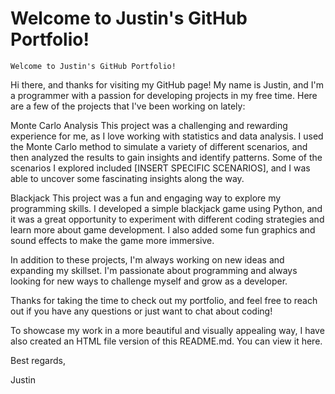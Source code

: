 <!DOCTYPE html>
<html>
  <head>
    <meta charset="UTF-8">
    <title>Justin's GitHub Portfolio</title>
  </head>
  <body>
    <h1>Welcome to Justin's GitHub Portfolio!</h1>
    
    Welcome to Justin's GitHub Portfolio!
Hi there, and thanks for visiting my GitHub page! My name is Justin, and I'm a programmer with a passion for developing projects in my free time. Here are a few of the projects that I've been working on lately:

Monte Carlo Analysis
This project was a challenging and rewarding experience for me, as I love working with statistics and data analysis. I used the Monte Carlo method to simulate a variety of different scenarios, and then analyzed the results to gain insights and identify patterns. Some of the scenarios I explored included [INSERT SPECIFIC SCENARIOS], and I was able to uncover some fascinating insights along the way.

Blackjack
This project was a fun and engaging way to explore my programming skills. I developed a simple blackjack game using Python, and it was a great opportunity to experiment with different coding strategies and learn more about game development. I also added some fun graphics and sound effects to make the game more immersive.

In addition to these projects, I'm always working on new ideas and expanding my skillset. I'm passionate about programming and always looking for new ways to challenge myself and grow as a developer.

Thanks for taking the time to check out my portfolio, and feel free to reach out if you have any questions or just want to chat about coding!

To showcase my work in a more beautiful and visually appealing way, I have also created an HTML file version of this README.md. You can view it here.

Best regards,

Justin
    
  </body>
  </html>
